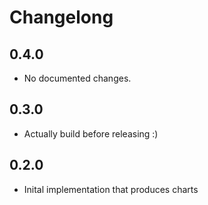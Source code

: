# Changelong 

## 0.4.0

- No documented changes.

## 0.3.0

- Actually build before releasing :)

## 0.2.0

- Inital implementation that produces charts

